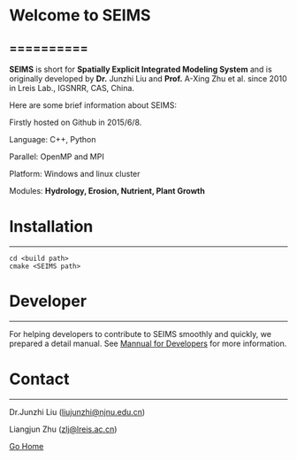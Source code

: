 # Welcome to SEIMS
==========
----------

**SEIMS** is short for **Spatially Explicit Integrated Modeling System** and is originally developed by **Dr.** Junzhi Liu and **Prof.** A-Xing Zhu et al. since 2010 in Lreis Lab., IGSNRR, CAS, China.

Here are some brief information about SEIMS:

Firstly hosted on Github in 2015/6/8.

Language: C++, Python

Parallel: OpenMP and MPI

Platform: Windows and linux cluster

Modules:  **Hydrology, Erosion, Nutrient, Plant Growth**

# Installation
----------
~~~
cd <build path>
cmake <SEIMS path>
~~~


# Developer
----------
For helping developers to contribute to SEIMS smoothly and quickly, we prepared a detail manual.
See [Mannual for Developers](doc/Developers.md) for more information.

# Contact
----------
Dr.Junzhi Liu (liujunzhi@njnu.edu.cn)

Liangjun Zhu (zlj@lreis.ac.cn)

[Go Home](#welcome-to-seims)
